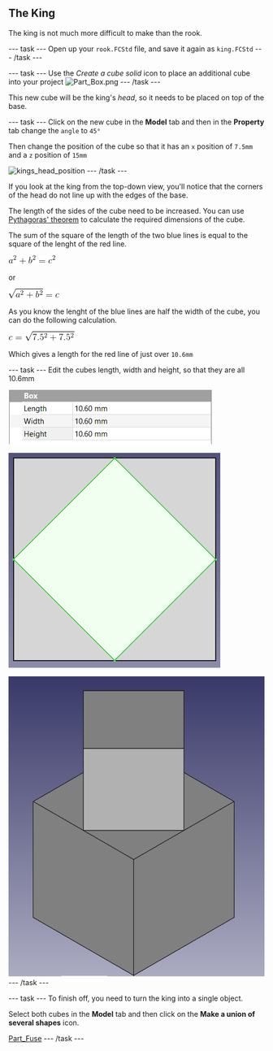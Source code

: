 ## The King

The king is not much more difficult to make than the rook.

--- task ---
Open up your `rook.FCStd` file, and save it again as `king.FCStd`
--- /task ---

--- task ---
Use the *Create a cube solid* icon to place an additional cube into your project
![Part_Box.png](images/Part_Box.png]) 
--- /task ---

This new cube will be the king's *head*, so it needs to be placed on top of the base.

--- task ---
Click on the new cube in the **Model** tab and then in the **Property** tab change the `angle` to `45°`

Then change the position of the cube so that it has an `x` position of `7.5mm` and a `z` position of `15mm`

![kings_head_position](images/kings_head_position.png)
--- /task ---

If you look at the king from the top-down view, you'll notice that the corners of the head do not line up with the edges of the base.

The length of the sides of the cube need to be increased. You can use [Pythagoras' theorem](https://en.wikipedia.org/wiki/Pythagorean_theorem) to calculate the required dimensions of the cube.

The sum of the square of the length of the two blue lines is equal to the square of the lenght of the red line.

![pythag_1](images/pythag_1.gif)

or

![pythag_2](images/pythag_2.gif)

As you know the lenght of the blue lines are half the width of the cube, you can do the following calculation.

![pythag_3](images/pythag_3.gif)

Which gives a length for the red line of just over `10.6mm`

--- task ---
Edit the cubes length, width and height, so that they are all 10.6mm

![king_head_size.png](images/king_head_size.png)

![kings_head_resize.png](images/kings_head_resize.png)

![king_complete.png](images/king_complete.png)
--- /task ---

--- task ---
To finish off, you need to turn the king into a single object.

Select both cubes in the **Model** tab and then click on the **Make a union of several shapes** icon.

[Part_Fuse](images/Part_Fuse.png)
--- /task ---

